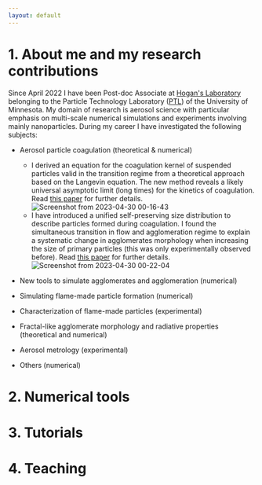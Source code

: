 ```yaml
---
layout: default
---
```


# 1. About me and my research contributions

Since April 2022 I have been Post-doc Associate at [Hogan's Laboratory](https://hoganlab.umn.edu/) belonging to the Particle Technology Laboratory ([PTL](https://ptl.umn.edu/)) of the University of Minnesota. My domain of research is aerosol science with particular emphasis on multi-scale numerical simulations and experiments involving mainly nanoparticles. During my career I have investigated the following subjects:

* Aerosol particle coagulation (theoretical & numerical)
  - I derived an equation for the coagulation kernel of suspended particles valid in the transition regime from a theoretical
approach based on the Langevin equation. The new method reveals a likely universal asymptotic limit (long times) for the kinetics of coagulation. Read [this paper](https://doi.org/10.3390/fractalfract6090529) for further details.
![Screenshot from 2023-04-30 00-16-43](https://user-images.githubusercontent.com/62391931/235336902-4e379256-54fc-4931-b6e9-010d7fea1845.png)
  - I have introduced a unified self-preserving size distribution to describe particles formed during coagulation. I found the simultaneous transition in flow and agglomeration regime to explain a systematic change in agglomerates morphology when increasing the size of primary particles (this was only experimentally observed before). Read [this paper](https://doi.org/10.1016/j.jcis.2020.04.085) for further details.
 ![Screenshot from 2023-04-30 00-22-04](https://user-images.githubusercontent.com/62391931/235337088-66edb6ae-710d-426f-93f3-3df37993ed35.png)

* New tools to simulate agglomerates and agglomeration (numerical)
* Simulating flame-made particle formation (numerical)
* Characterization of flame-made particles (experimental)
* Fractal-like agglomerate morphology and radiative properties (theoretical and numerical)
* Aerosol metrology (experimental)
* Others (numerical)

# 2. Numerical tools

# 3. Tutorials

# 4. Teaching
